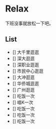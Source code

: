 # Relax

下班没事就放松一下吧。

## List

- [] 大千里逛逛
- [] 深大逛逛
- [] 深职业逛逛
- [] 市民中心逛逛
- [] 大冲逛逛
- [] 华侨城逛逛
- [] 广州逛逛
- [] 吃饭一次
- [] 唱K一次
- [] 吃饭一次
- [] 吃饭一次
- [] 吃饭一次